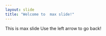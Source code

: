 ```yaml
---
layout: slide
title: "Welcome to  max slide!"
---
```

This is max slide
Use the left arrow to go back!
